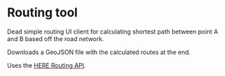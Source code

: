 # Routing tool

Dead simple routing UI client for calculating shortest path between point A and B based off the road network.

Downloads a GeoJSON file with the calculated routes at the end.

Uses the [HERE Routing API](https://developer.here.com/documentation/routing/dev_guide/topics/request-a-simple-route.html).